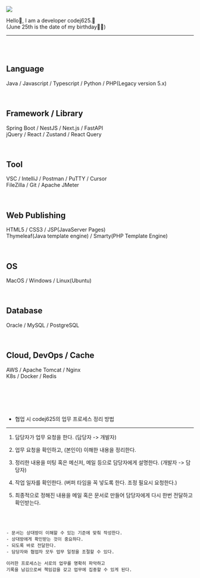 <img src="https://capsule-render.vercel.app/api?type=wave&color=auto&height=180&width=800&section=header&text=codej625%20&fontSize=90" />

<br />

Hello👋, I am a developer codej625.🙂
<br />
(June 25th is the date of my birthday🎂🎉)

---

<br />
<br />

## Language
Java / Javascript / Typescript / Python / PHP(Legacy version 5.x)

<br />

## Framework / Library
Spring Boot / NestJS / Next.js / FastAPI
<br />
jQuery / React / Zustand / React Query

<br />

## Tool
VSC / IntelliJ / Postman / PuTTY / Cursor
<br /> 
FileZilla / Git / Apache JMeter

<br />

## Web Publishing
HTML5 / CSS3 / JSP(JavaServer Pages)
<br /> 
Thymeleaf(Java template engine) / Smarty(PHP Template Engine)

<br />

## OS
MacOS / Windows / Linux(Ubuntu)

<br />

## Database
Oracle / MySQL / PostgreSQL

<br />

## Cloud, DevOps / Cache
AWS / Apache Tomcat / Nginx
<br />
K8s / Docker / Redis

<br />
<br />
<br />
<br />

* 협업 시 codej625의 업무 프로세스 정리 방법

---

1. 담당자가 업무 요청을 한다. (담당자 -> 개발자)

3. 업무 요청을 확인하고, (본인이) 이해한 내용을 정리한다.
 
4. 정리한 내용을 미팅 혹은 메신저, 메일 등으로 담당자에게 설명한다. (개발자 -> 담당자)
 
5. 작업 일자를 확인한다. (버퍼 타임을 꼭 넣도록 한다. 조정 필요시 요청한다.)
 
6. 최종적으로 정해진 내용을 메일 혹은 문서로 만들어 담당자에게 다시 한번 전달하고 확인받는다.

<br /><br />

```
- 문서는 상대방이 이해할 수 있는 기준에 맞춰 작성한다.
- 상대방에게 확인받는 것이 중요하다.
- 되도록 바로 전달한다.
- 담당자와 협업자 모두 업무 일정을 조절할 수 있다.

이러한 프로세스는 서로의 업무를 명확히 파악하고
기록을 남김으로써 책임감을 갖고 업무에 집중할 수 있게 된다.
```
